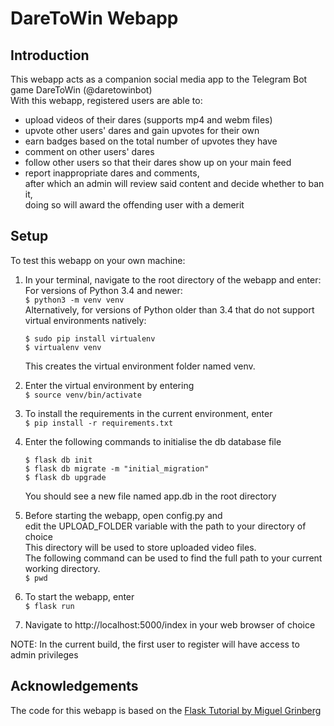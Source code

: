 # DareToWin Webapp

## Introduction

This webapp acts as a companion social media app to the Telegram Bot game DareToWin (@daretowinbot)<br>
With this webapp, registered users are able to:
* upload videos of their dares (supports mp4 and webm files)
* upvote other users' dares and gain upvotes for their own
* earn badges based on the total number of upvotes they have
* comment on other users' dares
* follow other users so that their dares show up on your main feed
* report inappropriate dares and comments,<br>
  after which an admin will review said content and decide whether to ban it,<br>
  doing so will award the offending user with a demerit

## Setup

To test this webapp on your own machine:

1. In your terminal, navigate to the root directory of the webapp and enter:<br>
    For versions of Python 3.4 and newer:<br>
    `$ python3 -m venv venv`<br>
    Alternatively, for versions of Python older than 3.4 that do not support virtual environments natively:<br>
    ```
    $ sudo pip install virtualenv
    $ virtualenv venv
    ```
   This creates the virtual environment folder named venv.<br>

2. Enter the virtual environment by entering<br>
    `$ source venv/bin/activate`<br>
    
3. To install the requirements in the current environment, enter<br>
    `$ pip install -r requirements.txt`<br>
    
4. Enter the following commands to initialise the db database file<br>
    ```
    $ flask db init
    $ flask db migrate -m "initial_migration"
    $ flask db upgrade
    ```
   You should see a new file named app.db in the root directory<br>
   
5. Before starting the webapp, open config.py and<br>
   edit the UPLOAD_FOLDER variable with the path to your directory of choice<br>
   This directory will be used to store uploaded video files.<br>
   The following command can be used to find the full path to your current working directory.<br>
   `$ pwd`<br>

5. To start the webapp, enter<br>
   `$ flask run`<br>
    
6. Navigate to http://localhost:5000/index in your web browser of choice

NOTE: In the current build, the first user to register will have access to admin privileges

## Acknowledgements
The code for this webapp is based on the <a href="https://blog.miguelgrinberg.com/post/the-flask-mega-tutorial-part-i-hello-world" target="_blank">Flask Tutorial by Miguel Grinberg</a>

